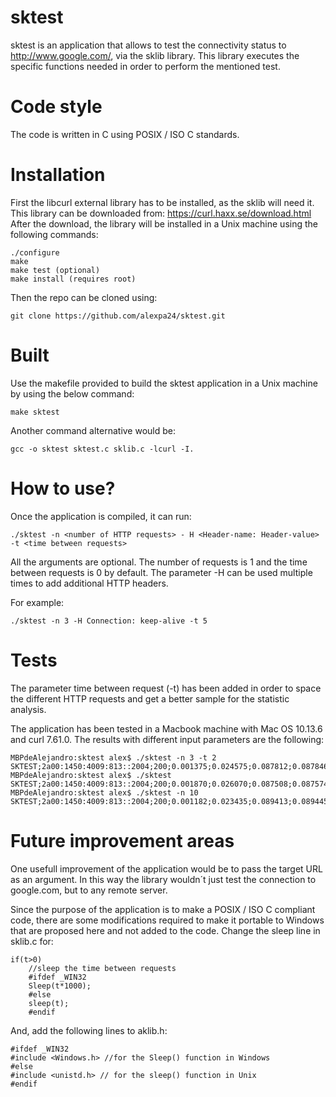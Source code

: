 # sktest
sktest is an application that allows to test the connectivity status to http://www.google.com/, via the sklib library.
This library executes the specific functions needed in order to perform the mentioned test.

# Code style
The code is written in C using POSIX / ISO C standards.

# Installation
First the libcurl external library has to be installed, as the sklib will need it. This library can be downloaded from: https://curl.haxx.se/download.html
After the download, the library will be installed in a Unix machine using the following commands:
```
./configure
make
make test (optional)
make install (requires root)
```

Then the repo can be cloned using:
```
git clone https://github.com/alexpa24/sktest.git
```

# Built
Use the makefile provided to build the sktest application in a Unix machine by using the below command:
```
make sktest
```
Another command alternative would be:
```
gcc -o sktest sktest.c sklib.c -lcurl -I.
```

# How to use?
Once the application is compiled, it can run:
```
./sktest -n <number of HTTP requests> - H <Header-name: Header-value> -t <time between requests>
```

All the arguments are optional. The number of requests is 1 and the time between requests is 0 by default. The parameter -H can be used multiple times to add additional HTTP headers.

For example:
```
./sktest -n 3 -H Connection: keep-alive -t 5
```

# Tests
The parameter time between request (-t) has been added in order to space the different HTTP requests and get a better sample for the statistic analysis.

The application has been tested in a Macbook machine with Mac OS 10.13.6 and curl 7.61.0. The results with different input parameters are the following:

```
MBPdeAlejandro:sktest alex$ ./sktest -n 3 -t 2
SKTEST;2a00:1450:4009:813::2004;200;0.001375;0.024575;0.087812;0.087846
MBPdeAlejandro:sktest alex$ ./sktest
SKTEST;2a00:1450:4009:813::2004;200;0.001870;0.026070;0.087508;0.087574
MBPdeAlejandro:sktest alex$ ./sktest -n 10
SKTEST;2a00:1450:4009:813::2004;200;0.001182;0.023435;0.089413;0.089445
```

# Future improvement areas
One usefull improvement of the application would be to pass the target URL as an argument. In this way the library wouldn´t just test the connection to google.com, but to any remote server.

Since the purpose of the application is to make a POSIX / ISO C compliant code, there are some modifications required to make it portable to Windows that are proposed here and not added to the code. Change the sleep line in sklib.c for:
```
if(t>0)
    //sleep the time between requests
    #ifdef _WIN32
    Sleep(t*1000);
    #else
    sleep(t);
    #endif
```
And, add the following lines to aklib.h:
```
#ifdef _WIN32
#include <Windows.h> //for the Sleep() function in Windows
#else
#include <unistd.h> // for the sleep() function in Unix
#endif
```
